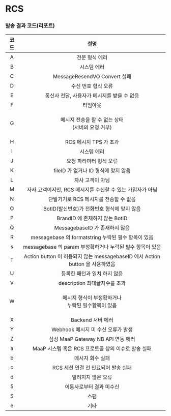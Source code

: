 # RCS

### 발송 결과 코드(리포트)

|  코드 |                               설명                               |
| :-: | :------------------------------------------------------------: |
|  A  |                            전문 형식 에러                            |
|  B  |                             시스템 에러                             |
|  C  |                   MessageResendVO Convert 실패                   |
|  D  |                           수신 번호 형식 오류                          |
|  E  |                    통신사 전달, 사용자가 메시지를 받을 수 없음                   |
|  F  |                              타임아웃                              |
|  G  |             <p>메시지 전송을 할 수 없는 상태<br>(서버의 요청 거부)</p>            |
|  H  |                        RCS 메시지 TPS 가 초과                        |
|  I  |                             시스템 에러                             |
|  J  |                          요청 파라미터 형식 오류                         |
|  K  |                    fileID 가 없거나 ID 형식에 맞지 않음                   |
|  L  |                           자사 고객이 아님                            |
|  M  |              자사 고객이지만, RCS 메시지를 수신할 수 있는 가입자가 아님               |
|  N  |                     단말기기로 RCS 메시지를 전송할 수 없음                    |
|  O  |                   BotID(발신번호)가 전화번호 형식에 맞지 않음                  |
|  P  |                     BrandID 에 존재하지 않는 BotID                    |
|  Q  |                     MessagebaseID 가 존재하지 않음                    |
|  R  |            messagebase 의 formatstring 누락된 필수 항목이 있음            |
|  s  |            messagebase 의 param 부정확하거나 누락된 필수 항목이 있음            |
|  T  | Action button 이 허용되지 않는 messagebaseID 에서 Action button 을 사용하였음 |
|  U  |                        등록한 패턴과 일치 하지 않음                        |
|  V  |                     description 최대글자수를 초과                      |
|  W  |             <p>메시지 형식이 부정확하거나 <br>누락된 필수항목이 있음</p>             |
|  X  |                          Backend 서버 에러                         |
|  Y  |                    Webhook 메시지 미 수신 오류가 발생                     |
|  Z  |                  삼성 MaaP Gateway NB API 연동 에러                  |
|  a  |               MaaP 시스템 혹은 RCS 프로토콜 상의 이슈로 발송 실패                |
|  b  |                           메시지 회수 실패                            |
|  c  |                     RCS 세션 연결 전 만료되어 발송 실패                     |
|  d  |                           알려지지 않은 오류                           |
|  5  |                          이통사로부터 결과 미수신                         |
|  S  |                               스팸                               |
|  e  |                               기타                               |

